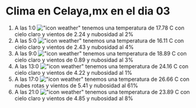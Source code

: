 # Clima en Celaya,mx en el dia 03

1. A las 1:0 !["icon weather"](http://openweathermap.org/img/w/01n.png) tenemos una temperatura de 17.78 C con cielo claro y  vientos de 2.24 y nubosidad al 2%
1. A las 5:0 !["icon weather"](http://openweathermap.org/img/w/01n.png) tenemos una temperatura de 16.11 C con cielo claro y  vientos de 2.43 y nubosidad al 4%
1. A las 9:0 !["icon weather"](http://openweathermap.org/img/w/01d.png) tenemos una temperatura de 18.89 C con cielo claro y  vientos de 0.89 y nubosidad al 3%
1. A las 13:0 !["icon weather"](http://openweathermap.org/img/w/01d.png) tenemos una temperatura de 24.16 C con cielo claro y  vientos de 4.22 y nubosidad al 1%
1. A las 17:0 !["icon weather"](http://openweathermap.org/img/w/04d.png) tenemos una temperatura de 26.66 C con nubes rotas y  vientos de 5.41 y nubosidad al 61%
1. A las 21:0 !["icon weather"](http://openweathermap.org/img/w/01n.png) tenemos una temperatura de 23.89 C con cielo claro y  vientos de 4.85 y nubosidad al 8%
